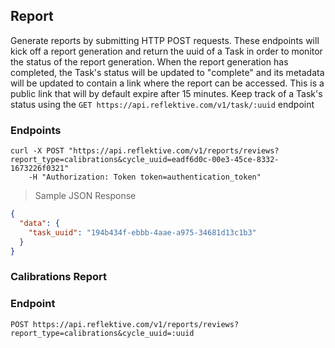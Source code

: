 ## Report

Generate reports by submitting HTTP POST requests. These endpoints will kick off a report generation
and return the uuid of a Task in order to monitor the status of the report generation.
When the report generation has completed, the Task's status will be updated to "complete" and its metadata will be updated
to contain a link where the report can be accessed. This is a public link that will by default expire after 15 minutes.
Keep track of a Task's status using the `GET https://api.reflektive.com/v1/task/:uuid` endpoint

### Endpoints

```shell
curl -X POST "https://api.reflektive.com/v1/reports/reviews?report_type=calibrations&cycle_uuid=eadf6d0c-00e3-45ce-8332-1673226f0321"
    -H "Authorization: Token token=authentication_token"
```

> Sample JSON Response

```json
{
  "data": {
    "task_uuid": "194b434f-ebbb-4aae-a975-34681d13c1b3"
  }
}
```

### Calibrations Report

### Endpoint

`POST https://api.reflektive.com/v1/reports/reviews?report_type=calibrations&cycle_uuid=:uuid`


